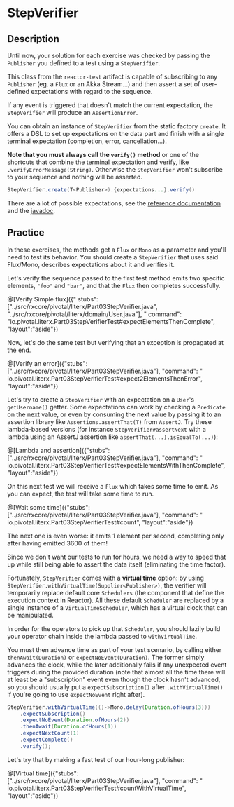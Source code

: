 # StepVerifier

## Description

Until now, your solution for each exercise was checked by passing the `Publisher` you
defined to a test using a `StepVerifier`.

This class from the `reactor-test` artifact is capable of subscribing to any `Publisher`
(eg. a `Flux` or an Akka Stream...) and then assert a set of user-defined expectations with
regard to the sequence.

If any event is triggered that doesn't match the current expectation, the `StepVerifier`
will produce an `AssertionError`.

You can obtain an instance of `StepVerifier` from the static factory `create`. It offers a
DSL to set up expectations on the data part and finish with a single terminal expectation
(completion, error, cancellation...).

**Note that you must always call the `verify()` method** or one of the shortcuts that
combine the terminal expectation and verify, like `.verifyErrorMessage(String)`. Otherwise
the `StepVerifier` won't subscribe to your sequence and nothing will be asserted.

```java
StepVerifier.create(T<Publisher>).{expectations...}.verify()
```

There are a lot of possible expectations, see
the [reference documentation](https://projectreactor.io/docs/core/release/reference/docs/index.html#_testing_a_scenario_with_code_stepverifier_code)
and
the [javadoc](https://javadoc.io/page/io.projectreactor.addons/reactor-test/3.0/reactor/test/StepVerifier.Step.html).

## Practice

In these exercises, the methods get a `Flux` or `Mono` as a parameter and you'll need to
test its behavior. You should create a `StepVerifier` that uses said Flux/Mono, describes
expectations about it and verifies it.

Let's verify the sequence passed to the first test method emits two specific elements,
`"foo"` and `"bar"`, and that the `Flux` then completes successfully.

@[Verify Simple flux]({"
stubs": ["../src/rxcore/pivotal/literx/Part03StepVerifier.java", "../src/rxcore/pivotal/literx/domain/User.java"], "
command": "io.pivotal.literx.Part03StepVerifierTest#expectElementsThenComplete", "layout":"aside"})

Now, let's do the same test but verifying that an exception is propagated at the end.

@[Verify an error]({"stubs": ["../src/rxcore/pivotal/literx/Part03StepVerifier.java"], "command": "
io.pivotal.literx.Part03StepVerifierTest#expect2ElementsThenError", "layout":"aside"})

Let's try to create a `StepVerifier` with an expectation on a `User`'s `getUsername()` getter.
Some expectations can work by checking a `Predicate` on the next value, or even by consuming
the next value by passing it to an assertion library like `Assertions.assertThat(T)` from `AssertJ`.
Try these lambda-based versions (for instance `StepVerifier#assertNext` with a lambda using
an AssertJ assertion like `assertThat(...).isEqualTo(...)`):

@[Lambda and assertion]({"stubs": ["../src/rxcore/pivotal/literx/Part03StepVerifier.java"], "command": "
io.pivotal.literx.Part03StepVerifierTest#expectElementsWithThenComplete", "layout":"aside"})

On this next test we will receive a `Flux` which takes some time to emit. As you can expect,
the test will take some time to run.

@[Wait some time]({"stubs": ["../src/rxcore/pivotal/literx/Part03StepVerifier.java"], "command": "
io.pivotal.literx.Part03StepVerifierTest#count", "layout":"aside"})

The next one is even worse: it emits 1 element per second, completing only after having
emitted 3600 of them!

Since we don't want our tests to run for hours, we need a way to speed that up while still
being able to assert the data itself (eliminating the time factor).

Fortunately, `StepVerifier` comes with a **virtual time** option: by
using `StepVerifier.withVirtualTime(Supplier<Publisher>)`,
the verifier will temporarily replace default core `Schedulers` (the component that define
the execution context in Reactor). All these default `Scheduler` are replaced by a single
instance of a `VirtualTimeScheduler`, which has a virtual clock that can be manipulated.

In order for the operators to pick up that `Scheduler`, you should lazily build your operator
chain inside the lambda passed to `withVirtualTime`.

You must then advance time as part of your test scenario, by calling either `thenAwait(Duration)`
or `expectNoEvent(Duration)`. The former simply advances the clock, while the later additionally
fails if any unexpected event triggers during the provided duration (note that almost all
the time there will at least be a "subscription" event even though the clock hasn't advanced,
so you should usually put a `expectSubscription()` after `.withVirtualTime()` if you're
going to use `expectNoEvent` right after).

```Java
StepVerifier.withVirtualTime(()->Mono.delay(Duration.ofHours(3)))
    .expectSubscription()
    .expectNoEvent(Duration.ofHours(2))
    .thenAwait(Duration.ofHours(1))
    .expectNextCount(1)
    .expectComplete()
    .verify();
```

Let's try that by making a fast test of our hour-long publisher:

@[Virtual time]({"stubs": ["../src/rxcore/pivotal/literx/Part03StepVerifier.java"], "command": "
io.pivotal.literx.Part03StepVerifierTest#countWithVirtualTime", "layout":"aside"})